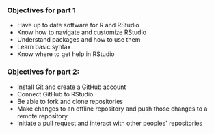 <h3>Objectives for part 1</h3>
<ul><li>Have up to date software for R and RStudio
<li>Know how to navigate and customize RStudio
<li>Understand packages and how to use them
<li>Learn basic syntax
<li>Know where to get help in RStudio</ul>
<h3>Objectives for part 2:</h3>
<ul><li>Install Git and create a GitHub account
<li>Connect GitHub to RStudio
<li>Be able to fork and clone repositories
<li>Make changes to an offline repository and push those changes to a remote repository
<li>Initiate a pull request and interact with other peoples' repositories</ul>
 
